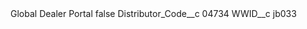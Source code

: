 <?xml version="1.0" encoding="UTF-8"?>
<CustomMetadata xmlns="http://soap.sforce.com/2006/04/metadata" xmlns:xsi="http://www.w3.org/2001/XMLSchema-instance" xmlns:xsd="http://www.w3.org/2001/XMLSchema">
    <label>Global Dealer Portal</label>
    <protected>false</protected>
    <values>
        <field>Distributor_Code__c</field>
        <value xsi:type="xsd:string">04734</value>
    </values>
    <values>
        <field>WWID__c</field>
        <value xsi:type="xsd:string">jb033</value>
    </values>
</CustomMetadata>
